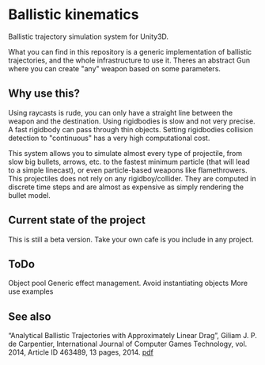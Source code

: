 # Ballistic kinematics
Ballistic trajectory simulation system for Unity3D.

What you can find in this repository is a generic implementation of ballistic trajectories, and the whole infrastructure to use it.
Theres an abstract Gun where you can create "any" weapon based on some parameters.


Why use this?
-------
Using raycasts is rude, you can only have a straight line between the weapon and the destination.
Using rigidbodies is slow and not very precise. A fast rigidbody can pass through thin objects. Setting rigidbodies collision detection to "continuous" has a very high computational cost.

This system allows you to simulate almost every type of projectile, from slow big bullets, arrows, etc. to the fastest minimum particle (that will lead to a simple linecast), or even particle-based weapons like flamethrowers.
This projectiles does not rely on any rigidboy/collider. They are computed in discrete time steps and are almost as expensive as simply rendering the bullet model.


Current state of the project
------
This is still a beta version. Take your own cafe is you include in any project.


ToDo
------
Object pool
Generic effect management. Avoid instantiating objects
More use examples


See also
--------
“Analytical Ballistic Trajectories with Approximately Linear Drag”, Giliam J. P. de Carpentier, International Journal of Computer Games Technology, vol. 2014, Article ID 463489, 13 pages, 2014. [pdf](http://www.decarpentier.nl/downloads/AnalyticalBallisticTrajectoriesWithApproximatelyLinearDrag-GJPdeCarpentier.pdf)
